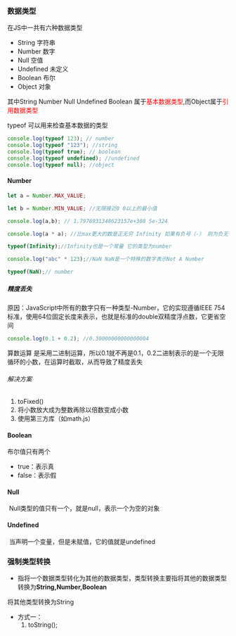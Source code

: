 ### 数据类型

 在JS中一共有六种数据类型

- String 字符串
- Number 数字
- Null 空值
- Undefined 未定义
- Boolean 布尔
- Object 对象

其中String Number Null Undefined Boolean 属于<font color='red'>基本数据类型</font>,而Object属于<font color='red'>引用数据类型</font>



typeof 可以用来检查基本数据的类型

~~~javascript
console.log(typeof 123); // number
console.log(typeof "123"); //string
console.log(typeof true); // boolean
console.log(typeof undefined); //undefined
console.log(typeof null); //object
~~~

#### Number 

```javascript
let a = Number.MAX_VALUE;

let b = Number.MIN_VALUE; //无限接近0 0以上的最小值

console.log(a,b); // 1.7976931348623157e+308 5e-324

console.log(a * a); //比max更大的数是正无穷 Infinity 如果有负号（-） 则为负无穷 -Infinity

typeof(Infinity);//Infinity也是一个常量 它的类型为number

console.log("abc" * 123);//NaN NaN是一个特殊的数字表示Not A Number

typeof(NaN);// number
```

##### 精度丢失

原因：JavaScript中所有的数字只有一种类型-Number，它的实现遵循IEEE 754标准，使用64位固定长度来表示，也就是标准的double双精度浮点数，它更省空间

```javascript
console.log(0.1 + 0.2); //0.30000000000000004
```

算数运算 是采用二进制运算，所以0.1就不再是0.1，0.2二进制表示的是一个无限循环的小数，在运算时截取，从而导致了精度丢失

###### 解决方案

1. toFixed()
2. 将小数放大成为整数再除以倍数变成小数
3. 使用第三方库（如math.js）

#### Boolean

 布尔值只有两个 

- true：表示真
- false：表示假

#### Null

​	Null类型的值只有一个，就是null，表示一个为空的对象

#### Undefined

​	当声明一个变量，但是未赋值，它的值就是undefined



### 强制类型转换

- 指将一个数据类型转化为其他的数据类型，类型转换主要指将其他的数据类型转换为**String,Number,Boolean**

 

将其他类型转换为String

- 方式一：
  1. toString();